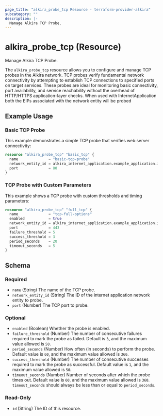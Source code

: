 ```yaml
---
page_title: "alkira_probe_tcp Resource - terraform-provider-alkira"
subcategory: ""
description: |-
  Manage Alkira TCP Probe.
---
```


# alkira_probe_tcp (Resource)

Manage Alkira TCP Probe.

The `alkira_probe_tcp` resource allows you to configure and manage TCP probes in the Alkira network. 
TCP probes verify fundamental network connectivity by attempting to establish TCP connections to 
specified ports on target services. These probes are ideal for monitoring basic connectivity, port availability, 
and service reachability without the overhead of HTTP/HTTPS application-layer checks.
When used with InternetApplication both the EIPs associated with the network entity will be probed



## Example Usage

### Basic TCP Probe
This example demonstrates a simple TCP probe that verifies web server connectivity:
```terraform
resource "alkira_probe_tcp" "basic_tcp" {
  name              = "basic-tcp-probe"
  network_entity_id = alkira_internet_application.example_application.id
  port              = 80
}
```

### TCP Probe with Custom Parameters
This example shows a TCP probe with custom thresholds and timing parameters:
```terraform
resource "alkira_probe_tcp" "full_tcp" {
  name              = "tcp-full-options"
  enabled           = true
  network_entity_id = alkira_internet_application.example_application.id
  port              = 443
  failure_threshold = 5
  success_threshold = 3
  period_seconds    = 20
  timeout_seconds   = 5
}
``` 
<!-- schema generated by tfplugindocs -->
## Schema

### Required

- `name` (String) The name of the TCP probe.
- `network_entity_id` (String) The ID of the internet application network entity to probe.
- `port` (Number) The TCP port to probe.

### Optional

- `enabled` (Boolean) Whether the probe is enabled.
- `failure_threshold` (Number) The number of consecutive failures required to mark the probe as failed. Default is `3`, and the maximum value allowed is `50`.
- `period_seconds` (Number) How often (in seconds) to perform the probe. Default value is `60`, and the maximum value allowed is `360`.
- `success_threshold` (Number) The number of consecutive successes required to mark the probe as successful. Default value is `1`, and the maximum value allowed is `50`.
- `timeout_seconds` (Number) Number of seconds after which the probe times out. Default value is `60`, and the maximum value allowed is `360`. `timeout_seconds` should always be less than or equal to `period_seconds`.

### Read-Only

- `id` (String) The ID of this resource.


